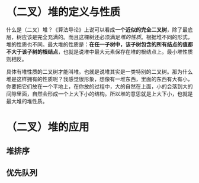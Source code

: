 # （二叉）堆的定义与性质

 什么是（二叉）堆？《算法导论》上说可以看成**一个近似的完全二叉树**，除了最底层，树应该是完全充满的。而且这棵树还必须满足*堆的性质*。根据堆不同的形式，堆的性质也不同。最大堆的性质是：**在任一子树中，该子树包含的所有结点的值都不大于该子树的根结点**，也就是说堆中最大元素保存在堆的根结点上。最小堆性质则相反。

 具体有堆性质的二叉树才能叫堆。也就是说堆其实是一类特别的二叉树。那为什么堆是这样拥有的性质呢？我感觉很形象，想像有一堆东西，里面的东西有大有小，你要把它们放在一个平地上，在你放的过程中，大的自然在上面，小的会落到大的间隙里面，自然会形成一个上大下小的结构。所以堆的意思就是上大下小，也就是最大堆的堆性质。

 # （二叉）堆的应用

 ## 堆排序

 ## 优先队列


